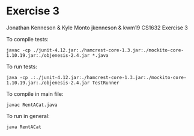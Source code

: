 # Exercise 3

Jonathan Kenneson & Kyle Monto
jkenneson & kwm19
CS1632 Exercise 3

To compile tests:

`javac -cp ./junit-4.12.jar:./hamcrest-core-1.3.jar:./mockito-core-1.10.19.jar:./objenesis-2.4.jar *.java`

To run tests:

`java -cp .:./junit-4.12.jar:./hamcrest-core-1.3.jar:./mockito-core-1.10.19.jar:./objenesis-2.4.jar TestRunner`

To compile in main file:

`javac RentACat.java`

To run in general:

`java RentACat`
